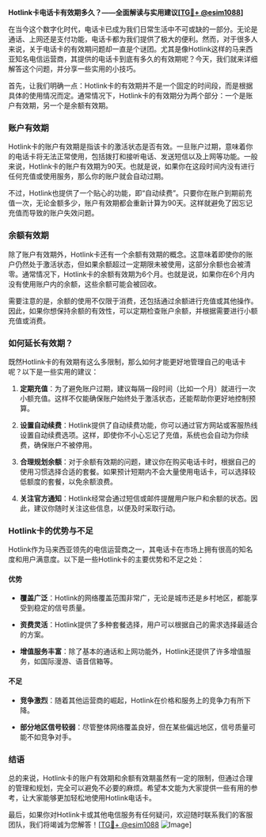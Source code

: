 **Hotlink卡电话卡有效期多久？——全面解读与实用建议[[TG💪+ @esim1088](https://t.me/s/esim1088)]**

在当今这个数字化时代，电话卡已成为我们日常生活中不可或缺的一部分。无论是通话、上网还是支付功能，电话卡都为我们提供了极大的便利。然而，对于很多人来说，关于电话卡的有效期问题却一直是个谜团。尤其是像Hotlink这样的马来西亚知名电信运营商，其提供的电话卡到底有多久的有效期呢？今天，我们就来详细解答这个问题，并分享一些实用的小技巧。

首先，让我们明确一点：Hotlink卡的有效期并不是一个固定的时间段，而是根据具体的使用情况而定。通常情况下，Hotlink卡的有效期分为两个部分：一个是账户有效期，另一个是余额有效期。

### 账户有效期

Hotlink卡的账户有效期是指该卡的激活状态是否有效。一旦账户过期，意味着你的电话卡将无法正常使用，包括拨打和接听电话、发送短信以及上网等功能。一般来说，Hotlink卡的账户有效期为90天。也就是说，如果你在这段时间内没有进行任何充值或使用服务，那么你的账户就会自动过期。

不过，Hotlink也提供了一个贴心的功能，即“自动续费”。只要你在账户到期前充值一次，无论金额多少，账户有效期都会重新计算为90天。这样就避免了因忘记充值而导致的账户失效问题。

### 余额有效期

除了账户有效期外，Hotlink卡还有一个余额有效期的概念。这意味着即使你的账户仍然处于激活状态，但如果余额超过一定期限未被使用，这部分余额也会被清零。通常情况下，Hotlink卡的余额有效期为6个月。也就是说，如果你在6个月内没有使用账户内的余额，这些余额可能会被回收。

需要注意的是，余额的使用不仅限于消费，还包括通过余额进行充值或其他操作。因此，如果你想保持余额的有效性，可以定期检查账户余额，并根据需要进行小额充值或消费。

### 如何延长有效期？

既然Hotlink卡的有效期有这么多限制，那么如何才能更好地管理自己的电话卡呢？以下是一些实用的建议：

1. **定期充值**：为了避免账户过期，建议每隔一段时间（比如一个月）就进行一次小额充值。这样不仅能确保账户始终处于激活状态，还能帮助你更好地控制预算。

2. **设置自动续费**：Hotlink提供了自动续费功能，你可以通过官方网站或客服热线设置自动续费选项。这样，即使你不小心忘记了充值，系统也会自动为你续费，确保账户不被停用。

3. **合理规划余额**：对于余额有效期的问题，建议你在购买电话卡时，根据自己的使用习惯选择合适的套餐。如果预计短期内不会大量使用电话卡，可以选择较低额度的套餐，以免余额浪费。

4. **关注官方通知**：Hotlink经常会通过短信或邮件提醒用户账户和余额的状态。因此，建议你随时关注这些信息，以便及时采取行动。

### Hotlink卡的优势与不足

Hotlink作为马来西亚领先的电信运营商之一，其电话卡在市场上拥有很高的知名度和用户满意度。以下是一些Hotlink卡的主要优势和不足之处：

#### 优势

- **覆盖广泛**：Hotlink的网络覆盖范围非常广，无论是城市还是乡村地区，都能享受到稳定的信号质量。
  
- **资费灵活**：Hotlink提供了多种套餐选择，用户可以根据自己的需求选择最适合的方案。

- **增值服务丰富**：除了基本的通话和上网功能外，Hotlink还提供了许多增值服务，如国际漫游、语音信箱等。

#### 不足

- **竞争激烈**：随着其他运营商的崛起，Hotlink在价格和服务上的竞争力有所下降。

- **部分地区信号较弱**：尽管整体网络覆盖良好，但在某些偏远地区，信号质量可能不如竞争对手。

### 结语

总的来说，Hotlink卡的账户有效期和余额有效期虽然有一定的限制，但通过合理的管理和规划，完全可以避免不必要的麻烦。希望本文能为大家提供一些有用的参考，让大家能够更加轻松地使用Hotlink电话卡。

最后，如果你对Hotlink卡或其他电信服务有任何疑问，欢迎随时联系我们的客服团队，我们将竭诚为您解答！[[TG💪+ @esim1088](https://t.me/s/esim1088) ![Image](https://i.postimg.cc/4NQfJmqS/Snipaste-2025-05-13-00-14-12.png)]